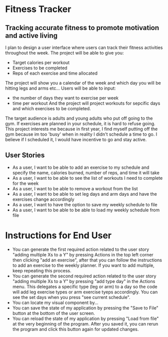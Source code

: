 # Fitness Tracker

## Tracking accurate fitness to promote motivation and active living


I plan to design a user interface where users can track their fitness activities throughout the week. 
The project will be able to give you:
- Target calories per workout
- Exercises to be completed 
- Reps of each exercise and time allocated 

The project will show you a calendar of the week and which day you will be hitting legs and arms etc...
Users will be able to input:
- the number of days they want to exercise per week
- time per workout 
And the project will project workouts for sepcific days and which exercises to be completed. 

The target audience is adults and young adults who put off going to the gym. If exercises are planned in your schedule, it is hard to refuse going. This project interests me because in first year, I find myself putting off the gym because im too 'busy' when in reality I didn't schedule a time to go. I believe if I scheduled it, I would have incentive to go and stay active. 

## User Stories
- As a user, I want to be able to add an exercise to my schedule and specify the name, calories burned, number of reps, and time it will take
- As a user, I want to be able to see the list of workouts I need to complete for the week
- As a user, I want to be able to remove a workout from the list
- As a user, I want to be able to set leg days and arm days and have the exercises change accordingly
- As a user, I want to have the option to save my weekly schedule to file
- As a user, I want to be able to be able to load my weekly schedule from file

# Instructions for End User

- You can generate the first required action related to the user story "adding multiple Xs to a Y" by pressing Actions in the top left corner then clicking "add an exercise", after that you can follow the instructions to add an exercise to the weekly planner. If you want to add multiple, keep repeating this process. 
- You can generate the second required action related to the user story "adding multiple Xs to a Y" by pressing "add type day" in the Actions menu. This delegates a specific type (leg or arm) to a day so the code will add leg exercise types or arm exercise tyeps accordingly. You can see the set days when you press "see current schedule".
- You can locate my visual component by...
- You can save the state of my application by pressing the "Save to File" button at the bottom of the user screen.
- You can reload the state of my application by pressing "Load from file" at the very beginning of the program. After you saved it, you can rerun the program and click this button again for updated changes.
